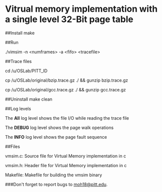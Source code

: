 # Vitrual memory implementation with a single level 32-Bit page table

##Install
make

##Run
<p>./vimsim -n &lt;numframes&gt; -a &lt;fifo&gt; &lt;tracefile&gt; </p>

##Trace files
<p>cd /u/OSLab/PITT_ID</p>
<p>cp /u/OSLab/original/bzip.trace.gz ./ && gunzip bzip.trace.gz</p>
<p>cp /u/OSLab/original/gcc.trace.gz  ./ && gunzip gcc.trace.gz</p>

##Uninstall
make clean

##Log levels
<p>The <b>All</b> log level shows the file I/O while reading the trace file</p>
<p>The <b>DEBUG</b> log level shows the page walk operations</p>
<p>The <b>INFO</b> log level shows the page fault sequence</p>

##Files
<p>vmsim.c: Source file for Virtual Memory implementation in c</p>
<p>vmsim.h: Header file for Virtual Memory implementation in c</p>
<p>Makefile: Makefile for building the vmsim binary</p>

###Don't forget to report bugs to moh18@pitt.edu.
